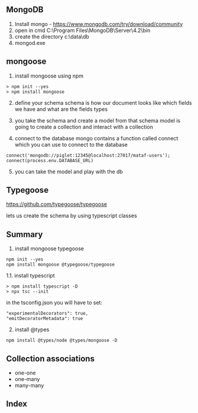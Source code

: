 ## MongoDB

1. Install mongo - https://www.mongodb.com/try/download/community
2. open in cmd C:\Program Files\MongoDB\Server\4.2\bin
3. create the directory c:\data\db
4. mongod.exe

## mongoose

1. install mongoose using npm

```
> npm init --yes
> npm install mongoose
```

2. define your schema
schema is how our document looks like
which fields we have and what are the fields types

3. you take the schema and create a model from that schema
model is going to create a collection and interact with a collection

4. connect to the database
mongo contains a function called connect which you can use to connect to the database

```
connect('mongodb://piglet:12345@localhost:27017/mataf-users');
connect(process.env.DATABASE_URL)
```

5. you can take the model and play with the db

## Typegoose

https://github.com/typegoose/typegoose

lets us create the schema by using typescript classes

## Summary

1. install mongoose typegoose

```
npm init --yes
npm install mongoose @typegoose/typegoose
```

1.1. install typescript

```
> npm install typescript -D
> npx tsc --init
```

in the tsconfig.json you will have to set:

```
"experimentalDecorators": true,
"emitDecoratorMetadata": true
```

2. install @types

```
npm install @types/node @types/mongoose -D
```

## Collection associations

- one-one
- one-many
- many-many

## Index


